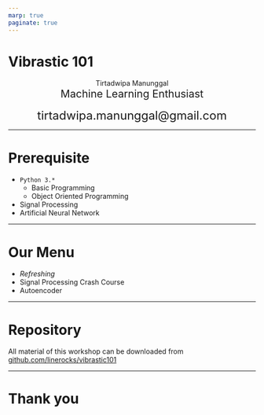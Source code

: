 ```yaml
---
marp: true
paginate: true
---
```


# <!--fit--> Vibrastic 101
<div style="text-align:center">Tirtadwipa Manunggal</div>
<div style="text-align:center;font-size:16pt">Machine Learning Enthusiast</div>
<br>
<div style="text-align:center;font-size:18pt">tirtadwipa.manunggal@gmail.com</div>


---

# Prerequisite

* `Python 3.*`
    * Basic Programming
    * Object Oriented Programming
* Signal Processing
* Artificial Neural Network

---

# Our Menu

* _Refreshing_
* Signal Processing Crash Course
* Autoencoder

---

# Repository

All material of this workshop can be downloaded from [github.com/linerocks/vibrastic101](https://github.com/linerocks/vibrastic101)

---

# <!--fit--> Thank you
